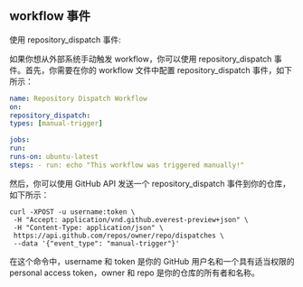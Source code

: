 ## workflow 事件

使用 repository_dispatch 事件:

如果你想从外部系统手动触发 workflow，你可以使用 repository_dispatch 事件。首先，你需要在你的 workflow 文件中配置 repository_dispatch 事件，如下所示：

```yml
name: Repository Dispatch Workflow
on:
repository_dispatch:
types: [manual-trigger]

jobs:
run:
runs-on: ubuntu-latest
steps: - run: echo "This workflow was triggered manually!"
```

然后，你可以使用 GitHub API 发送一个 repository_dispatch 事件到你的仓库，如下所示：

```shell
curl -XPOST -u username:token \
 -H "Accept: application/vnd.github.everest-preview+json" \
 -H "Content-Type: application/json" \
 https://api.github.com/repos/owner/repo/dispatches \
 --data '{"event_type": "manual-trigger"}'
```

在这个命令中，username 和 token 是你的 GitHub 用户名和一个具有适当权限的 personal access token，owner 和 repo 是你的仓库的所有者和名称。
